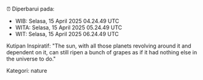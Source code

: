 ⏰ Diperbarui pada:
- WIB: Selasa, 15 April 2025 04.24.49 UTC
- WITA: Selasa, 15 April 2025 05.24.49 UTC
- WIT: Selasa, 15 April 2025 06.24.49 UTC

Kutipan Inspiratif:
"The sun, with all those planets revolving around it and dependent on it, can still ripen a bunch of grapes as if it had nothing else in the universe to do."


Kategori: nature

